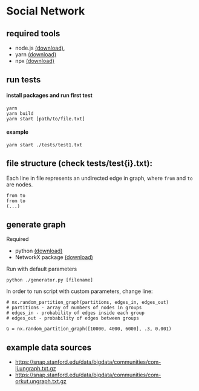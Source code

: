 # Social Network
## required tools
* node.js [(download)](https://nodejs.org/en/),
* yarn [(download)](https://yarnpkg.com/getting-started/install)
* npx [(download)](https://www.npmjs.com/package/npx)

## run tests
#### install packages and run first test
```
yarn
yarn build
yarn start [path/to/file.txt]
```
#### example
```
yarn start ./tests/test1.txt
```

## file structure (check tests/test{i}.txt):
Each line in file represents an undirected edge in graph, where `from` and `to` are nodes.
```
from to
from to
(...)
```

## generate graph
Required
- python [(download)](https://www.python.org/downloads/)
- NetworkX package [(download)](https://networkx.github.io/documentation/stable/install.html)

Run with default parameters
```
python ./generator.py [filename]
```
In order to run script with custom parameters, change line:
```
# nx.random_partition_graph(partitions, edges_in, edges_out)
# partitions - array of numbers of nodes in groups
# edges_in - probability of edges inside each group
# edges_out - probability of edges between groups

G = nx.random_partition_graph([10000, 4000, 6000], .3, 0.001)
```

## example data sources
* https://snap.stanford.edu/data/bigdata/communities/com-lj.ungraph.txt.gz
* https://snap.stanford.edu/data/bigdata/communities/com-orkut.ungraph.txt.gz
